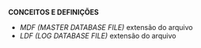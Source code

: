 **CONCEITOS E DEFINIÇÕES**
- *MDF (MASTER DATABASE FILE)* extensão do arquivo
- *LDF (LOG DATABASE FILE)* extensão do arquivo
